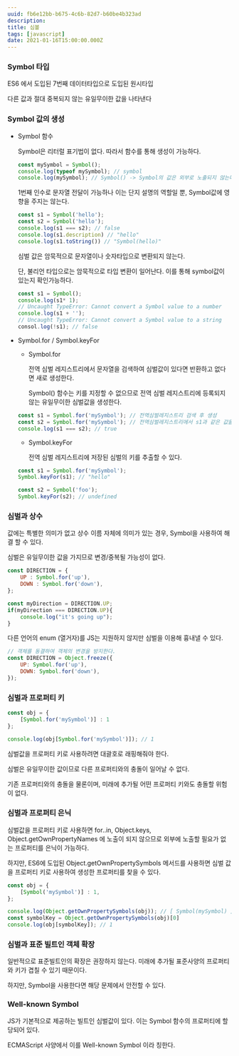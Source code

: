 ```yaml
---
uuid: fb6e12bb-b675-4c6b-82d7-b60be4b323ad
description: 
title: 심볼
tags: [javascript]
date: 2021-01-16T15:00:00.000Z
---
```








### Symbol 타입

ES6 에서 도입된 7번째 데이터타입으로 도입된 원시타입

다른 값과 절대 중복되지 않는 유일무이한 값을 나타낸다

### Symbol 값의 생성

- Symbol 함수
    
    Symbol은 리터럴 표기법이 없다. 따라서 함수를 통해 생성이 가능하다.
    
    ```jsx
    const mySymbol = Symbol();
    console.log(typeof mySymbol); // symbol
    console.log(mySymbol); // Symbol() -> Symbol의 값은 외부로 노출되지 않는다.
    ```
    
    1번째 인수로 문자열 전달이 가능하나 이는 단지 설명의 역할일 뿐, Symbol값에 영향을 주지는 않는다.
    
    ```jsx
    const s1 = Symbol('hello');
    const s2 = Symbol('hello');
    console.log(s1 === s2); // false
    console.log(s1.description) // "hello"
    console.log(s1.toString()) // "Symbol(hello)"
    ```
    
    심벌 값은 암묵적으로 문자열이나 숫자타입으로 변환되지 않는다.
    
    단, 불리언 타입으로는 암묵적으로 타입 변환이 일어난다. 이를 통해 symbol값이 있는지 확인가능하다.
    
    ```jsx
    const s1 = Symbol();
    console.log(s1* 1);
    // Uncaught TypeError: Cannot convert a Symbol value to a number
    console.log(s1 + '');
    // Uncaught TypeError: Cannot convert a Symbol value to a string
    consol.log(!s1); // false
    ```
    
- Symbol.for / Symbol.keyFor
    - Symbol.for
        
        전역 심벌 레지스트리에서 문자열을 검색하여 심벌값이 있다면 반환하고 없다면 새로 생성한다.
        
        Symbol() 함수는 키를 지정할 수 없으므로 전역 심벌 레지스트리에 등록되지 않는 유일무이한 심벌값을 생성한다.
        
    
    ```jsx
    const s1 = Symbol.for('mySymbol'); // 전역심벌레지스트리 검색 후 생성
    const s2 = Symbol.for('mySymbol'); // 전역심벌레지스트리에서 s1과 같은 값을 반환
    console.log(s1 === s2); // true
    ```
    
    - Symbol.keyFor
        
        전역 심벌 레지스트리에 저장된 심벌의 키를 추출할 수 있다.
        
    
    ```jsx
    const s1 = Symbol.for('mySymbol');
    Symbol.keyFor(s1); // "hello"
    
    const s2 = Symbol('foo');
    Symbol.keyFor(s2); // undefined
    ```
    

### 심벌과 상수

값에는 특별한 의미가 없고 상수 이름 자체에 의미가 있는 경우, Symbol을 사용하여 해결 할 수 있다.

심벌은 유일무이한 값을 가지므로 변경/중복될 가능성이 없다.

```jsx
const DIRECTION = {
	UP : Symbol.for('up'),
	DOWN : Symbol.for('down'),
};

const myDirection = DIRECTION.UP;
if(myDirection === DIRECTION.UP){
	console.log("it's going up");
}
```

다른 언어의 enum (열거자)를 JS는 지원하지 않지만 심벌을 이용해 흉내낼 수 있다.

```jsx
// 객체를 동결하여 객체의 변경을 방지한다.
const DIRECTION = Object.freeze({
	UP: Symbol.for('up'),
	DOWN: Symbol.for('down'),
});
```

### 심벌과 프로퍼티 키

```jsx
const obj = {
	[Symbol.for('mySymbol')] : 1
};

console.log(obj[Symbol.for('mySymbol')]); // 1
```

심벌값을 프로퍼티 키로 사용하려면 대괄호로 래핑해줘야 한다.

심벌은 유일무이한 값이므로 다른 프로퍼티와의 충돌이 일어날 수 없다.

기존 프로퍼티와의 충돌을 물론이며, 미래에 추가될 어떤 프로퍼티 키와도 충돌할 위험이 없다.

### 심벌과 프로퍼티 은닉

심벌값을 프로퍼티 키로 사용하면 for..in, Object.keys, Object.getOwnPropertyNames 에 노출이 되지 않으므로 외부에 노출할 필요가 없는 프로퍼티를 은닉이 가능하다.

하지만, ES6에 도입된 Object.getOwnPropertySymbols 메서드를 사용하면 심벌 값을 프로퍼티 키로 사용하여 생성한 프로퍼티를 찾을 수 있다.

```jsx
const obj = {
	[Symbol('mySymbol')] : 1,
};

console.log(Object.getOwnPropertySymbols(obj)); // [ Symbol(mySymbol) ]
const symbolKey = Object.getOwnPropertySymbols(obj)[0]
console.log(obj[symbolKey]); // 1
```

### 심벌과 표준 빌트인 객체 확장

일반적으로 표준빌트인의 확장은 권장하지 않는다. 미래에 추가될 표준사양의 프로퍼티와 키가 겹칠 수 있기 때문이다.

하지만, Symbol을 사용한다면 해당 문제에서 안전할 수 있다.

### Well-known Symbol

 JS가 기본적으로 제공하는 빌트인 심벌값이 있다. 이는 Symbol 함수의 프로퍼티에 할당되어 있다.

ECMAScript 사양에서 이를 Well-known Symbol 이라 칭한다.
